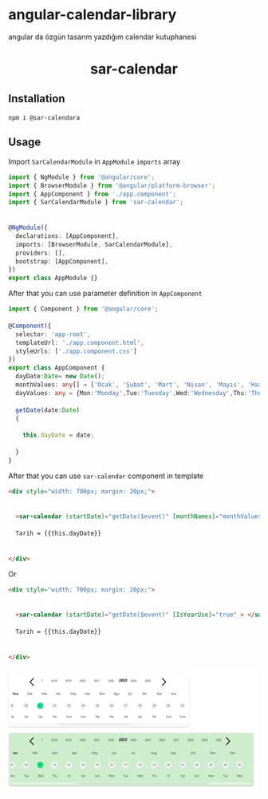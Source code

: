# angular-calendar-library
angular da özgün tasarım yazdığım calendar kutuphanesi




<div align="center">

# sar-calendar
</div>

## Installation

```
npm i @sar-calendara
```

## Usage

Import `SarCalendarModule` in `AppModule` `imports` array
```typescript
import { NgModule } from '@angular/core';
import { BrowserModule } from '@angular/platform-browser';
import { AppComponent } from './app.component';
import { SarCalendarModule } from 'sar-calendar';


@NgModule({
  declarations: [AppComponent],
  imports: [BrowserModule, SarCalendarModule],
  providers: [],
  bootstrap: [AppComponent],
})
export class AppModule {}
```


After that you can use parameter definition in `AppComponent`  
```typescript
import { Component } from '@angular/core';

@Component({
  selector: 'app-root',
  templateUrl: './app.component.html',
  styleUrls: ['./app.component.css']
})
export class AppComponent {
  dayDate:Date= new Date();
  monthValues: any[] = ['Ocak', 'Şubat', 'Mart', 'Nisan', 'Mayıs', 'Haziran', 'Temmuz', 'Ağus','Eylül', 'Ekim', 'Kasım','Aralık'];
  dayValues: any = {Mon:'Monday',Tue:'Tuesday',Wed:'Wednesday',Thu:'Thursday',Fri:'Friday ',Sat:'Saturday',Sun:'Sunday'};

  getDate(date:Date)
  {
  
    this.dayDate = date;
  
  }
}

```

After that you can use `sar-calendar` component in template

```html
<div style="width: 700px; margin: 20px;">

  
  <sar-calendar (startDate)="getDate($event)" [monthNames]="monthValues" [daysNames]="dayValues"> </sar-calendar>

  Tarih = {{this.dayDate}}


</div>
```


Or

```html
<div style="width: 700px; margin: 20px;">

  
  <sar-calendar (startDate)="getDate($event)" [IsYearUse]="true" > </sar-calendar>

  Tarih = {{this.dayDate}}


</div>
```

![sar-calendar](https://raw.githubusercontent.com/abdullahsari92/angular-calendar-library/main/sar-calendar-use/src/assets/tasarim/calendar.png)